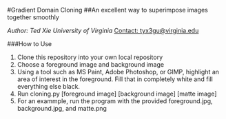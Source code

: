 #Gradient Domain Cloning
##An excellent way to superimpose images together smoothly

*Author: Ted Xie*
*University of Virginia*
[Contact: tyx3gu@virginia.edu](mailto:tyx3gu@virginia.edu)

###How to Use
1. Clone this repository into your own local repository
2. Choose a foreground image and background image
3. Using a tool such as MS Paint, Adobe Photoshop, or GIMP, highlight an area of interest in the foreground. Fill that in completely white and fill everything else black.
4. Run cloning.py [foreground image] [background image] [matte image]
5. For an exammple, run the program with the provided foreground.jpg, background.jpg, and matte.png